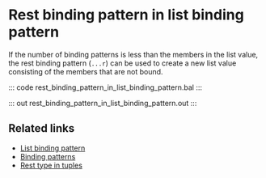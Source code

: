 # Rest binding pattern in list binding pattern

If the number of binding patterns is less than the members in the list value, the rest binding pattern (`...r`) can be used to create a new list value consisting of the members that are not bound.

::: code rest_binding_pattern_in_list_binding_pattern.bal :::

::: out rest_binding_pattern_in_list_binding_pattern.out :::

## Related links
- [List binding pattern](/learn/by-example/list-binding-pattern/)
- [Binding patterns](/learn/by-example/binding-patterns/)
- [Rest type in tuples](/learn/by-example/rest-type-in-tuples/)
  
